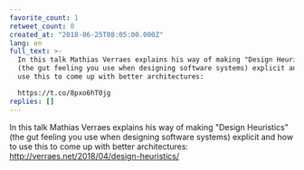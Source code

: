 ```yaml
---
favorite_count: 1
retweet_count: 0
created_at: "2018-06-25T08:05:00.000Z"
lang: en
full_text: >-
  In this talk Mathias Verraes explains his way of making "Design Heuristics"
  (the gut feeling you use when designing software systems) explicit and how to
  use this to come up with better architectures:

  https://t.co/8pxo6hT0jg
replies: []
---
```


In this talk Mathias Verraes explains his way of making "Design Heuristics" (the
gut feeling you use when designing software systems) explicit and how to use
this to come up with better architectures:
<http://verraes.net/2018/04/design-heuristics/>
